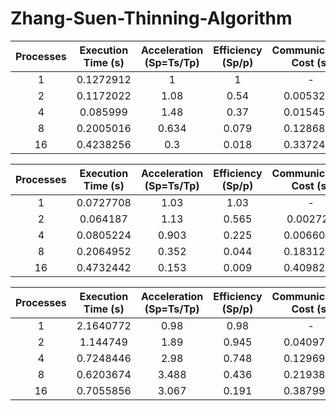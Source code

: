 # Zhang-Suen-Thinning-Algorithm

| Processes     | Execution Time (s) |Acceleration (Sp=Ts/Tp)|Efficiency (Sp/p)  | Communication Cost (s)|
|:-------------:|:------------------:|:---------------------:|:-----------------:|:---------------------:|
| 1             | 0.1272912          | 1                     | 1                 | -                     |
| 2             | 0.1172022          | 1.08                  | 0.54              | 0.0053226             |
| 4             | 0.085999           | 1.48                  | 0.37              | 0.0154506             |
| 8             | 0.2005016          | 0.634                 | 0.079             | 0.1286832             |
| 16            | 0.4238256          | 0.3                   | 0.018             | 0.3372468             |


| Processes     | Execution Time (s) |Acceleration (Sp=Ts/Tp)|Efficiency (Sp/p)  | Communication Cost (s)|
|:-------------:|:------------------:|:---------------------:|:-----------------:|:---------------------:|
| 1             | 0.0727708          | 1.03                  | 1.03              | -                     |
| 2             | 0.064187           | 1.13                  | 0.565             | 0.002727              |
| 4             | 0.0805224          | 0.903                 | 0.225             | 0.0066016             |
| 8             | 0.2064952          | 0.352                 | 0.044             | 0.1831272             |
| 16            | 0.4732442          | 0.153                 | 0.009             | 0.4098266             |


| Processes     | Execution Time (s) |Acceleration (Sp=Ts/Tp)|Efficiency (Sp/p)  | Communication Cost (s)|
|:-------------:|:------------------:|:---------------------:|:-----------------:|:---------------------:|
| 1             | 2.1640772          | 0.98                  | 0.98              | -                     |
| 2             | 1.144749           | 1.89                  | 0.945             | 0.0409786             |
| 4             | 0.7248446          | 2.98                  | 0.748             | 0.1296998             |
| 8             | 0.6203674          | 3.488                 | 0.436             | 0.2193812             |
| 16            | 0.7055856          | 3.067                 | 0.191             | 0.3879998             |
